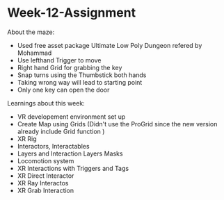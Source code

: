 # Week-12-Assignment
About the maze:   
- Used free asset package Ultimate Low Poly Dungeon refered by Mohammad   
- Use lefthand Trigger to move  
- Right hand Grid for grabbing the key
- Snap turns using the Thumbstick both hands
- Taking wrong way will lead to starting point  
- Only one key can open the door

Learnings about this week:  
- VR developement environment set up  
- Create Map using Grids (Didn't use the ProGrid since the new version already include Grid function )
- XR Rig  
- Interactors, Interactables  
- Layers and Interaction Layers Masks  
- Locomotion system  
- XR Interactions with Triggers and Tags
- XR Direct Interactor
- XR Ray Interactos
- XR Grab Interaction


